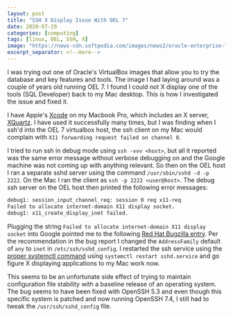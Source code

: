 ```yaml
---
layout: post
title: "SSH X Display Issue With OEL 7"
date: 2020-07-29
categories: [computing]
tags: [linux, OEL, SSH, X]
image: "https://news-cdn.softpedia.com/images/news2/oracle-enterprise-linux-7-5-debuts-with-unbreakable-enterprise-kernel-release-4-520750-2.jpg"
excerpt_separator: <!--more-->
---
```


I was trying out one of Oracle's VirtualBox images that allow you to try 
the database and key features and tools. The image I had laying around was a
couple of years old running OEL 7. I found I could not X display one of the
tools (SQL Developer) back to my Mac desktop. This is how I investigated the
issue and fixed it.

<!--more-->

I have Apple's [Xcode](https://developer.apple.com/xcode/) on my Macbook Pro,
which includes an X server, [XQuartz](https://www.xquartz.org). I have used it
successfully many times, but I was finding when I ssh'd into the OEL 7
virtualbox host, the ssh client on my Mac would complain with `X11 forwarding
request failed on channel 0`. 

I tried to run ssh in debug mode using `ssh -vvv <host>`, but all it reported
was the same error message without verbose debugging on and the Google
machine was not coming up with anything relevant. So then on the OEL host I
ran a separate sshd server using the command `/usr/sbin/sshd -d -p 2222`. On
the Mac I ran the client as `ssh -p 2222 <user@host>`. The debug ssh server on
the OEL host then printed the following error messages:

```bash
debug1: session_input_channel_req: session 0 req x11-req
Failed to allocate internet-domain X11 display socket.
debug1: x11_create_display_inet failed.
```

Plugging the string `Failed to allocate internet-domain X11 display socket` into
Google pointed me to the following [Red Hat
Bugzilla entry](https://bugzilla.redhat.com/show_bug.cgi?id=1027197). Per the
recommendation in the bug report I changed the `AddressFamily` default of
`any` to `inet` in `/etc/ssh/sshd_config`. I restarted the ssh service using the [proper systemctl
command](https://globedrill.com/how-to-start-stop-restart-ssh-service-on-centos-7-redhat-7-servers/)
using `systemctl restart sshd.service` and go figure X displaying applications
to my Mac work now. 

This seems to be an unfortunate side effect of trying to maintain
configuration file stability with a baseline release of an operating system.
The bug seems to have been fixed with OpenSSH 5.3 and even though this
specific system is patched and now running OpenSSH 7.4, I still had to tweak
the `/usr/ssh/sshd_config` file.
